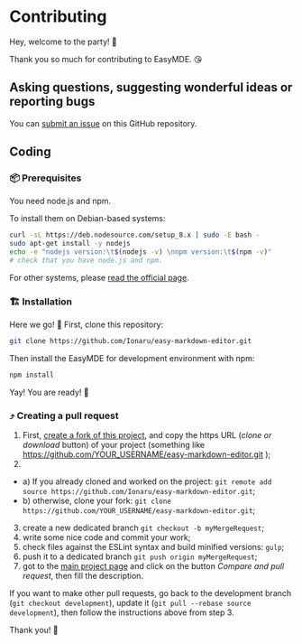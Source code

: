 # Contributing

Hey, welcome to the party! 🎉

Thank you so much for contributing to EasyMDE. 😘


## Asking questions, suggesting wonderful ideas or reporting bugs

You can [submit an issue️](https://github.com/Ionaru/easy-markdown-editor/issues/new) on this GitHub repository.


## Coding

### 📦 Prerequisites

You need node.js and npm.

To install them on Debian-based systems:

```bash
curl -sL https://deb.nodesource.com/setup_8.x | sudo -E bash -
sudo apt-get install -y nodejs
echo -e "nodejs version:\t$(nodejs -v) \nnpm version:\t$(npm -v)"
# check that you have node.js and npm.
```

For other systems, please [read the official page](https://nodejs.org/en/download/).


### 🏗️ Installation

Here we go! 🤠 First, clone this repository:

```bash
git clone https://github.com/Ionaru/easy-markdown-editor.git
```

Then install the EasyMDE for development environment with npm:

```bash
npm install
```

Yay! You are ready! 🍾

### ⤴️ Creating a pull request

1. First, [create a fork of this project](https://github.com/Ionaru/easy-markdown-editor/fork), and copy the https URL (*clone or download* button) of your project (something like https://github.com/YOUR_USERNAME/easy-markdown-editor.git );
2.
- a) If you already cloned and worked on the project: `git remote add source https://github.com/Ionaru/easy-markdown-editor.git`;
- b) otherwise, clone your fork: `git clone https://github.com/YOUR_USERNAME/easy-markdown-editor.git`;
3. create a new dedicated branch `git checkout -b myMergeRequest`;
4. write some nice code and commit your work;
5. check files against the ESLint syntax and build minified versions: `gulp`;
6. push it to a dedicated branch `git push origin myMergeRequest`;
7. got to the [main project page](https://github.com/Ionaru/easy-markdown-editor) and click on the button *Compare and pull request*, then fill the description.

If you want to make other pull requests, go back to the development branch (`git checkout development`), update it (`git pull --rebase source development`), then follow the instructions above from step 3.

Thank you! 💜
